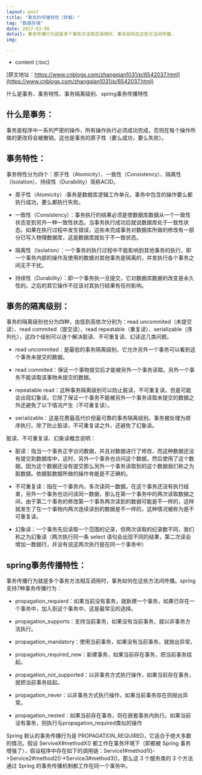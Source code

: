 ```yaml
---
layout: post
title: "事务的传播特性（转载）"
tag: "数据存储"
date: 2017-03-08
detail: 事务传播行为就是多个事务方法相互调用时，事务如何在这些方法间传播。
img: 

---
```


* content
{:toc}

[原文地址：https://www.cnblogs.com/zhangqian1031/p/6542037.html](https://www.cnblogs.com/zhangqian1031/p/6542037.html)

什么是事务、事务特性、事务隔离级别、spring事务传播特性

## 什么是事务：

事务是程序中一系列严密的操作，所有操作执行必须成功完成，否则在每个操作所做的更改将会被撤销，这也是事务的原子性（要么成功，要么失败）。

## 事务特性：

事务特性分为四个：原子性（Atomicity）、一致性（Consistency）、隔离性（Isolation）、持续性（Durability）简称ACID。

* 原子性（Atomicity）:事务是数据库逻辑工作单元，事务中包含的操作要么都执行成功，要么都执行失败。

* 一致性（Consistency）：事务执行的结果必须是使数据库数据从一个一致性状态变到另外一种一致性状态。当事务执行成功后就说数据库处于一致性状态。如果在执行过程中发生错误，这些未完成事务对数据库所做的修改有一部分已写入物理数据库，这是数据库就处于不一致状态。

* 隔离性（Isolation）：一个事务的执行过程中不能影响到其他事务的执行，即一个事务内部的操作及使用的数据对其他事务是隔离的，并发执行各个事务之间无不干扰。

* 持续性（Durability）：即一个事务执一旦提交，它对数据库数据的改变是永久性的。之后的其它操作不应该对其执行结果有任何影响。

## 事务的隔离级别：

事务的隔离级别也分为四种，由低到高依次分别为：read uncommited（未提交读）、read commited（提交读）、read repeatable（重复读）、serializable（序列化），这四个级别可以逐个解决脏读、不可重复读、幻读这几类问题。

* read uncommited：是最低的事务隔离级别，它允许另外一个事务可以看到这个事务未提交的数据。

* read commited：保证一个事物提交后才能被另外一个事务读取。另外一个事务不能读取该事物未提交的数据。

* repeatable read：这种事务隔离级别可以防止脏读，不可重复读。但是可能会出现幻象读。它除了保证一个事务不能被另外一个事务读取未提交的数据之外还避免了以下情况产生（不可重复读）。

* serializable：这是花费最高代价但最可靠的事务隔离级别。事务被处理为顺序执行。除了防止脏读，不可重复读之外，还避免了幻象读。

脏读、不可重复读、幻象读概念说明：


* 脏读：指当一个事务正字访问数据，并且对数据进行了修改，而这种数据还没有提交到数据库中，这时，另外一个事务也访问这个数据，然后使用了这个数据。因为这个数据还没有提交那么另外一个事务读取到的这个数据我们称之为脏数据。依据脏数据所做的操作肯能是不正确的。


* 不可重复读：指在一个事务内，多次读同一数据。在这个事务还没有执行结束，另外一个事务也访问该同一数据，那么在第一个事务中的两次读取数据之间，由于第二个事务的修改第一个事务两次读到的数据可能是不一样的，这样就发生了在一个事物内两次连续读到的数据是不一样的，这种情况被称为是不可重复读。


* 幻象读：一个事务先后读取一个范围的记录，但两次读取的纪录数不同，我们称之为幻象读（两次执行同一条 select 语句会出现不同的结果，第二次读会增加一数据行，并没有说这两次执行是在同一个事务中）


## spring事务传播特性：

事务传播行为就是多个事务方法相互调用时，事务如何在这些方法间传播。spring支持7种事务传播行为：


* propagation_requierd：如果当前没有事务，就新建一个事务，如果已存在一个事务中，加入到这个事务中，这是最常见的选择。

* propagation_supports：支持当前事务，如果没有当前事务，就以非事务方法执行。

* propagation_mandatory：使用当前事务，如果没有当前事务，就抛出异常。

* propagation_required_new：新建事务，如果当前存在事务，把当前事务挂起。

* propagation_not_supported：以非事务方式执行操作，如果当前存在事务，就把当前事务挂起。

* propagation_never：以非事务方式执行操作，如果当前事务存在则抛出异常。

* propagation_nested：如果当前存在事务，则在嵌套事务内执行。如果当前没有事务，则执行与propagation_required类似的操作


Spring 默认的事务传播行为是 PROPAGATION_REQUIRED，它适合于绝大多数的情况。假设 ServiveX#methodX() 都工作在事务环境下（即都被 Spring 事务增强了），假设程序中存在如下的调用链：Service1#method1()->Service2#method2()->Service3#method3()，那么这 3 个服务类的 3 个方法通过 Spring 的事务传播机制都工作在同一个事务中。